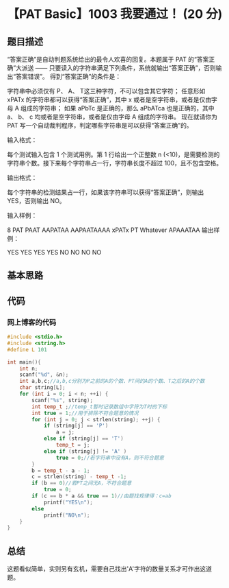# 【PAT Basic】1003 我要通过！ (20 分)

## 题目描述

“答案正确”是自动判题系统给出的最令人欢喜的回复。本题属于 PAT 的“答案正确”大派送 —— 只要读入的字符串满足下列条件，系统就输出“答案正确”，否则输出“答案错误”。
得到“答案正确”的条件是：

字符串中必须仅有 P、 A、 T这三种字符，不可以包含其它字符；
任意形如 xPATx 的字符串都可以获得“答案正确”，其中 x 或者是空字符串，或者是仅由字母 A 组成的字符串；
如果 aPbTc 是正确的，那么 aPbATca 也是正确的，其中 a、 b、 c 均或者是空字符串，或者是仅由字母 A 组成的字符串。
现在就请你为 PAT 写一个自动裁判程序，判定哪些字符串是可以获得“答案正确”的。

输入格式：

每个测试输入包含 1 个测试用例。第 1 行给出一个正整数 n (<10)，是需要检测的字符串个数。接下来每个字符串占一行，字符串长度不超过 100，且不包含空格。

输出格式：

每个字符串的检测结果占一行，如果该字符串可以获得“答案正确”，则输出 YES，否则输出 NO。

输入样例：

8
PAT
PAAT
AAPATAA
AAPAATAAAA
xPATx
PT
Whatever
APAAATAA
输出样例：

YES
YES
YES
YES
NO
NO
NO
NO

## 基本思路

## 代码

### 网上博客的代码

```c++
#include <stdio.h>
#include <string.h>
#define L 101

int main(){
    int n;
    scanf("%d", &n);
    int a,b,c;//a,b,c分别为P之前的A的个数、PT间的A的个数、T之后的A的个数
    char string[L];
    for (int i = 0; i < n; ++i) {
        scanf("%s", string);
        int temp_t ;//temp_t暂时记录数组中字符为T时的下标
        int true = 1;//用于排除不符合题意的情况
        for (int j = 0; j < strlen(string); ++j) {
            if (string[j] == 'P')
                a = j;
            else if (string[j] == 'T')
                temp_t = j;
            else if (string[j] != 'A' )
                true = 0;//若字符串中没有A，则不符合题意
        }
        b = temp_t - a - 1;
        c = strlen(string) - temp_t -1;
        if (b == 0)//若PT之间无A，不符合题意
            true = 0;
        if (c == b * a && true == 1)//由题找规律得：c=ab
            printf("YES\n");
        else
            printf("NO\n");
    }
}


```

## 总结

这题看似简单，实则另有玄机，需要自己找出'A'字符的数量关系才可作出这道题。

